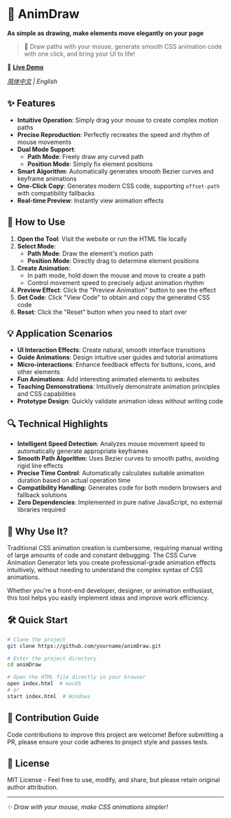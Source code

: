 # 🎨 AnimDraw

**As simple as drawing, make elements move elegantly on your page**

> 💫 Draw paths with your mouse, generate smooth CSS animation code with one click, and bring your UI to life!

📱 **[Live Demo](https://chenqiwen.github.io/animDraw/)**

*[简体中文](./README.md) | English*

## ✨ Features

- **Intuitive Operation**: Simply drag your mouse to create complex motion paths
- **Precise Reproduction**: Perfectly recreates the speed and rhythm of mouse movements
- **Dual Mode Support**:
  - **Path Mode**: Freely draw any curved path
  - **Position Mode**: Simply fix element positions
- **Smart Algorithm**: Automatically generates smooth Bezier curves and keyframe animations
- **One-Click Copy**: Generates modern CSS code, supporting `offset-path` with compatibility fallbacks
- **Real-time Preview**: Instantly view animation effects

## 🚀 How to Use

1. **Open the Tool**: Visit the website or run the HTML file locally
2. **Select Mode**:
   - **Path Mode**: Draw the element's motion path
   - **Position Mode**: Directly drag to determine element positions
3. **Create Animation**:
   - In path mode, hold down the mouse and move to create a path
   - Control movement speed to precisely adjust animation rhythm
4. **Preview Effect**: Click the "Preview Animation" button to see the effect
5. **Get Code**: Click "View Code" to obtain and copy the generated CSS code
6. **Reset**: Click the "Reset" button when you need to start over

## 💡 Application Scenarios

- **UI Interaction Effects**: Create natural, smooth interface transitions
- **Guide Animations**: Design intuitive user guides and tutorial animations
- **Micro-interactions**: Enhance feedback effects for buttons, icons, and other elements
- **Fun Animations**: Add interesting animated elements to websites
- **Teaching Demonstrations**: Intuitively demonstrate animation principles and CSS capabilities
- **Prototype Design**: Quickly validate animation ideas without writing code

## 🔍 Technical Highlights

- **Intelligent Speed Detection**: Analyzes mouse movement speed to automatically generate appropriate keyframes
- **Smooth Path Algorithm**: Uses Bezier curves to smooth paths, avoiding rigid line effects
- **Precise Time Control**: Automatically calculates suitable animation duration based on actual operation time
- **Compatibility Handling**: Generates code for both modern browsers and fallback solutions
- **Zero Dependencies**: Implemented in pure native JavaScript, no external libraries required

## 🌟 Why Use It?

Traditional CSS animation creation is cumbersome, requiring manual writing of large amounts of code and constant debugging. The CSS Curve Animation Generator lets you create professional-grade animation effects intuitively, without needing to understand the complex syntax of CSS animations.

Whether you're a front-end developer, designer, or animation enthusiast, this tool helps you easily implement ideas and improve work efficiency.

## 🛠️ Quick Start

```bash
# Clone the project
git clone https://github.com/yourname/animDraw.git

# Enter the project directory
cd animDraw

# Open the HTML file directly in your browser
open index.html  # macOS
# or
start index.html  # Windows
```

## 📝 Contribution Guide

Code contributions to improve this project are welcome! Before submitting a PR, please ensure your code adheres to project style and passes tests.

## 📜 License

MIT License - Feel free to use, modify, and share, but please retain original author attribution.

---

*✨ Draw with your mouse, make CSS animations simpler!* 